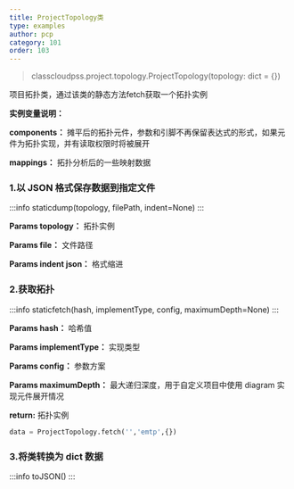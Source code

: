 ```yaml
---
title: ProjectTopology类
type: examples
author: pcp
category: 101
order: 103
---
```



> classcloudpss.project.topology.ProjectTopology(topology: dict = {})

项目拓扑类，通过该类的静态方法fetch获取一个拓扑实例

**实例变量说明：**

**components：** 摊平后的拓扑元件，参数和引脚不再保留表达式的形式，如果元件为拓扑实现，并有读取权限时将被展开

**mappings：** 拓扑分析后的一些映射数据

### 1.以 JSON 格式保存数据到指定文件
:::info
staticdump(topology, filePath, indent=None)
:::

**Params topology：** 拓扑实例

**Params file：** 文件路径

**Params indent json：** 格式缩进

### 2.获取拓扑
:::info
staticfetch(hash, implementType, config, maximumDepth=None)
:::

**Params hash：**   哈希值

**Params implementType：** 实现类型

**Params config：** 参数方案

**Params maximumDepth：** 最大递归深度，用于自定义项目中使用 diagram 实现元件展开情况

**return:** 拓扑实例
```python
data = ProjectTopology.fetch('','emtp',{})
```
### 3.将类转换为 dict 数据
:::info
toJSON()
:::
